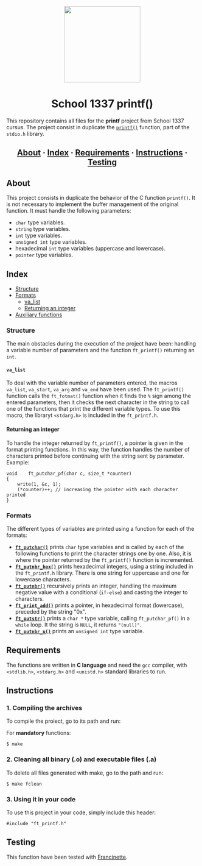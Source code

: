 <div id="header" align="center">
  <img src="https://media.giphy.com/media/QXJd9XVrgJuDFhhcOX/giphy.gif" width="200"/>
</div>

<h1 align="center">School 1337 printf()</h1>

This repository contains all files for the __printf__ project from School 1337 cursus. The project consist in duplicate the [`printf()`](https://es.wikipedia.org/wiki/Printf) function, part of the `stdio.h` library.

<h2 align="center">
	<a href="#about">About</a>
	<span> · </span>
	<a href="#index">Index</a>
	<span> · </span>
	<a href="#requirements">Requirements</a>
	<span> · </span>
	<a href="#instructions">Instructions</a>
	<span> · </span>
	<a href="#testing">Testing</a>
</h2>

## About
This project consists in duplicate the behavior of the C function `printf()`. It is not necessary to implement the buffer management of the original function. It must handle the following parameters:

- `char` type variables.
- `string` type variables.
- `int` type variables.
- `unsigned int` type variables.
- hexadecimal `int` type variables (uppercase and lowercase).
- `pointer` type variables.


## Index
- [Structure](#structure)
- [Formats](#formats)
	- [va_list](#va_list)
	- [Returning an integer](#returning-an-integer)
- [Auxiliary functions](#auxiliary-functions)

### Structure
The main obstacles during the execution of the project have been: handling a variable number of parameters and the function `ft_printf()` returning an `int`.

#### `va_list`
To deal with the variable number of parameters entered, the macros `va_list`, `va_start`, `va_arg` and `va_end` have been used. The `ft_printf()` function calls the `ft_fotmat()` function when it finds the `%` sign among the entered parameters, then it checks the next character in the string to call one of the functions that print the different variable types. To use this macro, the libraryt `<stdarg.h>` is included in the `ft_printf.h`.

#### Returning an integer
To handle the integer returned by `ft_printf()`, a pointer is given in the format printing functions. In this way, the function handles the number of characters printed before continuing with the string sent by parameter. Example:

```
void	ft_putchar_pf(char c, size_t *counter)
{
	write(1, &c, 1);
	(*counter)++; // increasing the pointer with each character printed
}
```
### Formats
The different types of variables are printed using a function for each of the formats:

* [__`ft_putchar()`__](https://github.com/Serghini04/ft_printf/blob/main/ft_putchar.c) prints `char` type variables and is called by each of the following functions to print the character strings one by one. Also, it is where the pointer returned by the `ft_printf()` function is incremented.
* [__`ft_putnbr_hex()`__](https://github.com/Serghini04/ft_printf/blob/main/ft_putnbr_hex.c) prints hexadecimal integers,  using a string included in the `ft_printf.h` library. There is one string for uppercase and one for lowercase characters.
* [__`ft_putnbr()`__](https://github.com/Serghini04/ft_printf/blob/main/ft_putnbr.c) recursively prints an integer, handling the maximum negative value with a conditional (`if-else`) and casting the integer to characters.
* [__`ft_print_add()`__](https://github.com/Serghini04/ft_printf/blob/main/ft_print_add.c) prints a pointer, in hexadecimal format (lowercase), preceded by the string "0x".
* [__`ft_putstr()`__](https://github.com/Serghini04/ft_printf/blob/main/ft_putstr.c) prints a `char *` type variable, calling `ft_putchar_pf()` in a `while` loop. It the string is `NULL`, it returns `"(null)"`.
* [__`ft_putnbr_u()`__](https://github.com/Serghini04/ft_printf/blob/main/ft_putnbr_u.c) prints an `unsigned int` type variable.

## Requirements
The functions are written in __C language__ and need the `gcc` compiler, with `<stdlib.h>`, `<stdarg.h>` and `<unistd.h>` standard libraries to run.

## Instructions

### 1. Compiling the archives

To compile the proiect, go to its path and run:

For __mandatory__ functions:
```
$ make
```
### 2. Cleaning all binary (.o) and executable files (.a)

To delete all files generated with make, go to the path and run:
```
$ make fclean
```

### 3. Using it in your code

To use this project in your code, simply include this header:
```
#include "ft_printf.h"
```

## Testing
This function have been tested with [Francinette](https://github.com/xicodomingues/francinette).
